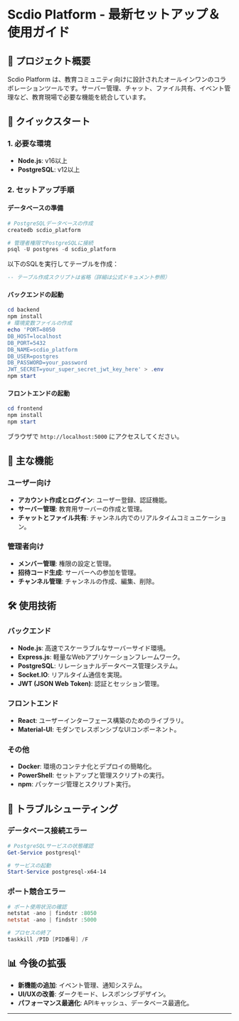# Scdio Platform - 最新セットアップ＆使用ガイド

## 🌟 プロジェクト概要
Scdio Platform は、教育コミュニティ向けに設計されたオールインワンのコラボレーションツールです。サーバー管理、チャット、ファイル共有、イベント管理など、教育現場で必要な機能を統合しています。

## 🚀 クイックスタート

### 1. 必要な環境
- **Node.js**: v16以上
- **PostgreSQL**: v12以上

### 2. セットアップ手順

#### データベースの準備
```powershell
# PostgreSQLデータベースの作成
createdb scdio_platform

# 管理者権限でPostgreSQLに接続
psql -U postgres -d scdio_platform
```
以下のSQLを実行してテーブルを作成：
```sql
-- テーブル作成スクリプトは省略（詳細は公式ドキュメント参照）
```

#### バックエンドの起動
```powershell
cd backend
npm install
# 環境変数ファイルの作成
echo 'PORT=8050
DB_HOST=localhost
DB_PORT=5432
DB_NAME=scdio_platform
DB_USER=postgres
DB_PASSWORD=your_password
JWT_SECRET=your_super_secret_jwt_key_here' > .env
npm start
```

#### フロントエンドの起動
```powershell
cd frontend
npm install
npm start
```

ブラウザで `http://localhost:5000` にアクセスしてください。

## 🎯 主な機能

### ユーザー向け
- **アカウント作成とログイン**: ユーザー登録、認証機能。
- **サーバー管理**: 教育用サーバーの作成と管理。
- **チャットとファイル共有**: チャンネル内でのリアルタイムコミュニケーション。

### 管理者向け
- **メンバー管理**: 権限の設定と管理。
- **招待コード生成**: サーバーへの参加を管理。
- **チャンネル管理**: チャンネルの作成、編集、削除。

## 🛠 使用技術

### バックエンド
- **Node.js**: 高速でスケーラブルなサーバーサイド環境。
- **Express.js**: 軽量なWebアプリケーションフレームワーク。
- **PostgreSQL**: リレーショナルデータベース管理システム。
- **Socket.IO**: リアルタイム通信を実現。
- **JWT (JSON Web Token)**: 認証とセッション管理。

### フロントエンド
- **React**: ユーザーインターフェース構築のためのライブラリ。
- **Material-UI**: モダンでレスポンシブなUIコンポーネント。

### その他
- **Docker**: 環境のコンテナ化とデプロイの簡略化。
- **PowerShell**: セットアップと管理スクリプトの実行。
- **npm**: パッケージ管理とスクリプト実行。

## 🔧 トラブルシューティング

### データベース接続エラー
```powershell
# PostgreSQLサービスの状態確認
Get-Service postgresql*

# サービスの起動
Start-Service postgresql-x64-14
```

### ポート競合エラー
```powershell
# ポート使用状況の確認
netstat -ano | findstr :8050
netstat -ano | findstr :5000

# プロセスの終了
taskkill /PID [PID番号] /F
```

## 📊 今後の拡張
- **新機能の追加**: イベント管理、通知システム。
- **UI/UXの改善**: ダークモード、レスポンシブデザイン。
- **パフォーマンス最適化**: APIキャッシュ、データベース最適化。

---